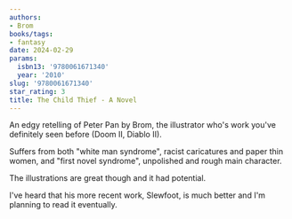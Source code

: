 ```yaml
---
authors:
- Brom
books/tags:
- fantasy
date: 2024-02-29
params:
  isbn13: '9780061671340'
  year: '2010'
slug: '9780061671340'
star_rating: 3
title: The Child Thief - A Novel
---
```


An edgy retelling of Peter Pan by Brom, the illustrator who's work you've definitely seen before (Doom II, Diablo II).

<!--more-->

Suffers from both "white man syndrome", racist caricatures and paper thin women, and "first novel syndrome", unpolished and rough main character.

The illustrations are great though and it had potential.

I've heard that his more recent work, Slewfoot, is much better and I'm planning to read it eventually.